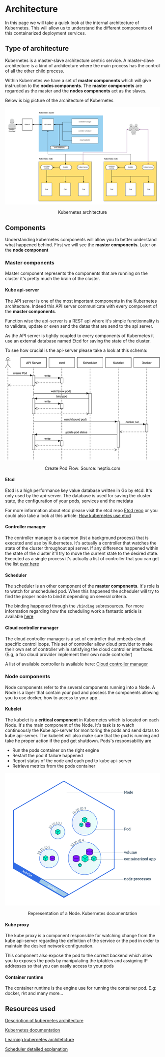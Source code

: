 # Architecture

In this page we will take a quick look at the internal architecture of Kubernetes. This will allow us to understand the different components of this containarized deployment services.

## Type of architecture

Kubernetes is a master-slave architecture centric service. A master-slave architecture is a kind of architecture where the main process has the control of all the other child process.

Within Kubernetes we have a set of **master components** which will give instruction to the **nodes components**. The **master components** are regarded as the master and the **nodes components** act as the slaves.

Below is big picture of the architecture of Kubernetes

![Kubernetes architecture](../img/architecture.png)
<p align="center">Kubernetes architecture</p>

## Components

Understanding kubernetes components will allow you to better understand what happened behind. First we will see the **master components**. Later on the **node component**

### Master components

Master component represents the components that are running on the cluster it's pretty much the brain of the cluster.

#### Kube api-server

The API server is one of the most important components in the Kubernetes architecture. Indeed this API server communicate with every component of the **master components**.

Function wise the api-server is a REST api where it's simple functionnality is to validate, update or even send the datas that are send to the api server.

As the API server is tightly coupled to every components of Kubernetes it use an external database named Etcd for saving the state of the cluster.

To see how crucial is the api-server please take a look at this schema:

![pod flow](../img/pod_flow.png)

<p align="center">Create Pod Flow: Source: heptio.com</p>

#### Etcd

Etcd is a high performance key value database written in Go by etcd. It's only used by the api-server. The database is used for saving the cluster state, the configuration of your pods, services and the metdata 

For more information about etcd please visit the etcd repo [Etcd repo](https://github.com/etcd-io/etcd) or you could also take a look at this article: [How kubernetes use etcd](https://matthewpalmer.net/kubernetes-app-developer/articles/how-does-kubernetes-use-etcd.html)

#### Controller manager

The controller manager is a daemon (list a background process) that is executed and use by Kubernetes. It's actually a controller that watches the state of the cluster throughout api server. If any difference happened within the state of the cluster it'll try to move the current state to the desired state. Executed as a single process it's actually a list of controller that you can get the list [over here](https://github.com/kubernetes/kubernetes/blob/6671d2556f1af67e703c329b1186896d7c6f9f4d/cmd/kube-controller-manager/app/controllermanager.go#L339)

#### Scheduler

The scheduler is an other component of the **master components**. It's role is to watch for unscheduled pod. When this happened the scheduler will try to find the proper node to bind it depending on several criteria.

The binding happened through the ```/binding``` subresources. For more information regarding how the scheduling work a fantastic article is available [here](https://kublr.com/blog/implementing-advanced-scheduling-techniques-with-kubernetes/)

#### Cloud controller manager

The cloud controller manager is a set of controller that embeds cloud specific control loops. This set of controller allow cloud provider to make their own set of controller while satisfying the cloud controller interfaces. (E.g, a foo cloud provider implement their own node controller)

A list of available controller is available here: [Cloud controller manager](https://github.com/kubernetes/kubernetes/blob/6671d2556f1af67e703c329b1186896d7c6f9f4d/cmd/cloud-controller-manager/app/controllermanager.go#L270)

### Node components

Node components refer to the several components running into a Node. A Node is a layer that contain your pod and possess the components allowing you to use docker, how to access to your app..

#### Kubelet

The kubelet is a **critical component** in Kubernetes which is located on each Node. It's the main component of the Node. It's task is to watch continuously the Kube api-server for monitoring the pods and send datas to kube api-server. The kubelet will also make sure that the pod is running and take he proper action if the pod get shutdown. Pods's responsability are

- Run the pods container on the right engine
- Restart the pod if failure happened
- Report status of the node and each pod to kube api-server
- Retrieve metrics from the pods container

![Image of a node](../img/nodes.svg)
<p align="center">Representation of a Node. Kubernetes documentation</p>

#### Kube proxy

The kube proxy is a component responsible for watching change from the kube api-server regarding the definition of the service or the pod in order to maintain the desired network configuration.

This component also expose the pod to the correct backend which allow you to exposes the pods by manipulating the iptables and assigning IP addresses so that you can easily access to your pods

#### Container runtime

The container runtime is the engine use for running the container pod. E.g: docker, rkt and many more...

## Resources used

[Description of kubernetes architecture](https://elastisys.com/wp-content/uploads/2018/01/kubernetes-ha-setup.pdf?x83281)

[Kubernetes documentation](https://kubernetes.io/docs/concepts/overview/components/)

[Learning kubernetes architetcture](https://medium.com/jorgeacetozi/kubernetes-master-components-etcd-api-server-controller-manager-and-scheduler-3a0179fc8186)

[Scheduler detailed explanation](https://kublr.com/blog/implementing-advanced-scheduling-techniques-with-kubernetes/)





